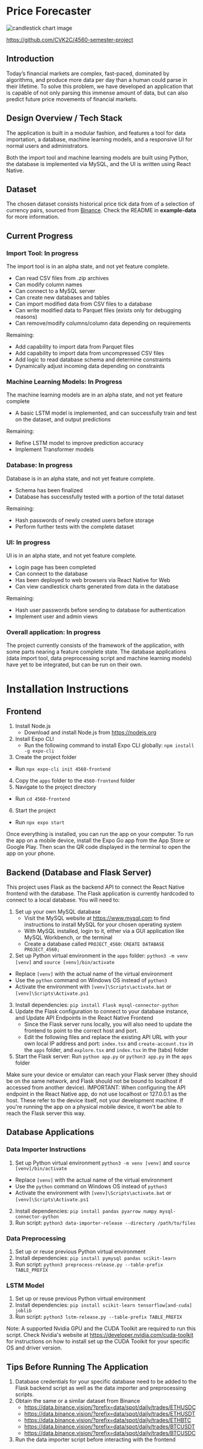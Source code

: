 # Price Forecaster

![candlestick chart image](https://wallpapercave.com/wp/wp8544224.jpg)

https://github.com/CVK2C/4560-semester-project

## Introduction

Today’s financial markets are complex, fast-paced, dominated by algorithms, and 
produce more data per day than a human could parse in their lifetime. To solve this 
problem, we have developed an application that is capable of not only parsing this immense 
amount of data, but can also predict future price movements of financial markets.

## Design Overview / Tech Stack

The application is built in a modular fashion, and features a tool for data importation, a database, 
machine learning models, and a responsive UI for normal users and administrators.

Both the import tool and machine learning models are built using Python, the database is implemented 
via MySQL, and the UI is written using React Native.

## Dataset

The chosen dataset consists historical price tick data from of a selection of currency pairs, sourced 
from [Binance](https://data.binance.vision). Check the README in **example-data** for more information.

## Current Progress

### Import Tool: In progress

The import tool is in an alpha state, and not yet feature complete. 
- Can read CSV files from .zip archives
- Can modify column names
- Can connect to a MySQL server
- Can create new databases and tables
- Can import modified data from CSV files to a database
- Can write modified data to Parquet files (exists only for debugging reasons)
- Can remove/modify columns/column data depending on requirements

Remaining:
- Add capability to import data from Parquet files
- Add capability to import data from uncompressed CSV files
- Add logic to read database schema and determine constraints
- Dynamically adjust incoming data depending on constraints

### Machine Learning Models: In Progress

The machine learning models are in an alpha state, and not yet feature complete
- A basic LSTM model is implemented, and can successfully train and test on the dataset, and output predictions

Remaining:
- Refine LSTM model to improve prediction accuracy
- Implement Transformer models

### Database: In progress

Database is in an alpha state, and not yet feature complete.
- Schema has been finalized
- Database has successfully tested with a portion of the total dataset

Remaining:
- Hash passwords of newly created users before storage
- Perform further tests with the complete dataset

### UI: In progress

UI is in an alpha state, and not yet feature complete.
- Login page has been completed
- Can connect to the database
- Has been deployed to web browsers via React Native for Web
- Can view candlestick charts generated from data in the database

Remaining:
- Hash user passwords before sending to database for authentication
- Implement user and admin views


### Overall application: In progress

The project currently consists of the framework of the application, with some parts nearing a feature complete state.
The database applications (data import tool, data preprocessing script and machine learning models) have yet to be integrated, but can be run on their own. 

# Installation Instructions

## Frontend
1. Install Node.js
   - Download and install Node.js from https://nodejs.org
2. Install Expo CLI
   - Run the following command to install Expo CLI globally: `npm install -g expo-cli`
3. Create the project folder
  - Run `npx expo-cli init 4560-frontend`
4. Copy the `apps` folder to the `4560-frontend` folder
5. Navigate to the project directory
  - Run `cd 4560-frontend`
6. Start the project
  - Run `npx expo start`

Once everything is installed, you can run the app on your computer.
To run the app on a mobile device, install the Expo Go app from the App Store or Google Play. Then scan the QR code displayed in the terminal to open the app on your phone.

## Backend (Database and Flask Server)
This project uses Flask as the backend API to connect the React Native frontend with the database. The Flask application is currently hardcoded to connect to a local database.
You will need to:
1. Set up your own MySQL database
   - Visit the MySQL website at https://www.mysql.com to find instructions to install MySQL for your chosen operating system
   - With MySQL installed, login to it, either via a GUI application like MySQL Workbench, or the terminal
   - Create a database called `PROJECT_4560`: `CREATE DATABASE PROJECT_4560;`
2. Set up Python virtual environment in the `apps` folder: `python3 -m venv [venv]` and `source [venv]/bin/activate`
  - Replace `[venv]` with the actual name of the virtual environment
  - Use the `python` command on Windows OS instead of `python3`
  - Activate the environment with `[venv]\Scripts\activate.bat` or `[venv]\Scripts\Activate.ps1`
3. Install dependencies: `pip install Flask mysql-connector-python`
4. Update the Flask configuration to connect to your database instance, and Update API Endpoints in the React Native Frontend
   - Since the Flask server runs locally, you will also need to update the frontend to point to the correct host and port.
   - Edit the following files and replace the existing API URL with your own local IP address and port: `index.tsx` and `create-account.tsx` in the `apps` folder, and `explore.tsx` and `index.tsx` in the (tabs) folder
5. Start the Flask server: Run `python app.py` or `python3 app.py` in the `apps` folder

Make sure your device or emulator can reach your Flask server (they should be on the same network, and Flask should not be bound to localhost if accessed from another device). IMPORTANT: When configuring the API endpoint in the React Native app, do not use localhost or 127.0.0.1 as the host. These refer to the device itself, not your development machine. If you're running the app on a physical mobile device, it won't be able to reach the Flask server this way.

## Database Applications
### Data Importer Instructions

1. Set up Python virtual environment `python3 -m venv [venv]` and `source [venv]/bin/activate`
  - Replace `[venv]` with the actual name of the virtual environment
  - Use the `python` command on Windows OS instead of `python3`
  - Activate the environment with `[venv]\Scripts\activate.bat` or `[venv]\Scripts\Activate.ps1`
2. Install dependencies: `pip install pandas pyarrow numpy mysql-connector-python`
3. Run script: `python3 data-importer-release --directory /path/to/files`

### Data Preprocessing

1. Set up or reuse previous Python virtual environment
2. Install dependencies: `pip install pymysql pandas scikit-learn`
3. Run script: `python3 preprocess-release.py --table-prefix TABLE_PREFIX`

### LSTM Model

1. Set up or reuse previous Python virtual environment
2. Install dependencies: `pip install scikit-learn tensorflow[and-cuda] joblib`
3. Run script: `python3 lstm-release.py --table-prefix TABLE_PREFIX`

Note: A supported Nvidia GPU and the CUDA Toolkit are required to run this script. Check Nvidia's website at https://developer.nvidia.com/cuda-toolkit for instructions on how to install set up the CUDA Toolkit for your specific OS and driver version.

## Tips Before Running The Application
1. Database credentials for your specific database need to be added to the Flask backend script as well as the data importer and preprocessing scripts.
2. Obtain the same or a similar dataset from Binance
   - https://data.binance.vision/?prefix=data/spot/daily/trades/ETHUSDC
   - https://data.binance.vision/?prefix=data/spot/daily/trades/ETHUSDT
   - https://data.binance.vision/?prefix=data/spot/daily/trades/ETHBTC
   - https://data.binance.vision/?prefix=data/spot/daily/trades/BTCUSDT
   - https://data.binance.vision/?prefix=data/spot/daily/trades/BTCUSDC
3. Run the data importer script before interacting with the frontend
